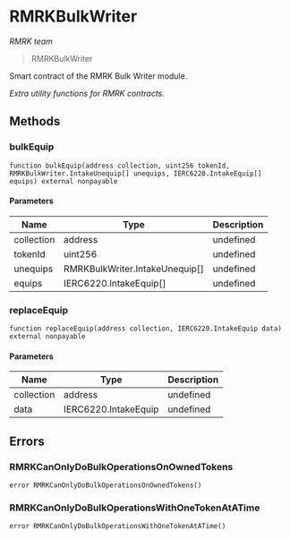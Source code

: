 # RMRKBulkWriter

*RMRK team*

> RMRKBulkWriter

Smart contract of the RMRK Bulk Writer module.

*Extra utility functions for RMRK contracts.*

## Methods

### bulkEquip

```solidity
function bulkEquip(address collection, uint256 tokenId, RMRKBulkWriter.IntakeUnequip[] unequips, IERC6220.IntakeEquip[] equips) external nonpayable
```





#### Parameters

| Name | Type | Description |
|---|---|---|
| collection | address | undefined |
| tokenId | uint256 | undefined |
| unequips | RMRKBulkWriter.IntakeUnequip[] | undefined |
| equips | IERC6220.IntakeEquip[] | undefined |

### replaceEquip

```solidity
function replaceEquip(address collection, IERC6220.IntakeEquip data) external nonpayable
```





#### Parameters

| Name | Type | Description |
|---|---|---|
| collection | address | undefined |
| data | IERC6220.IntakeEquip | undefined |




## Errors

### RMRKCanOnlyDoBulkOperationsOnOwnedTokens

```solidity
error RMRKCanOnlyDoBulkOperationsOnOwnedTokens()
```






### RMRKCanOnlyDoBulkOperationsWithOneTokenAtATime

```solidity
error RMRKCanOnlyDoBulkOperationsWithOneTokenAtATime()
```







